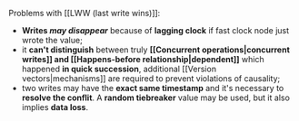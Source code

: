 Problems with [[LWW (last write wins)]]:
- **Writes *may disappear*** because of **lagging clock** if fast clock node just wrote the value;
- it **can't distinguish** between truly **[[Concurrent operations|concurrent writes]] and [[Happens-before relationship|dependent]]** which happened **in quick succession**, additional [[Version vectors|mechanisms]] are required to prevent violations of causality;
- two writes may have the **exact same timestamp** and it's necessary to **resolve the conflit**. 
  A **random tiebreaker** value may be used, but it also implies **data loss**.
